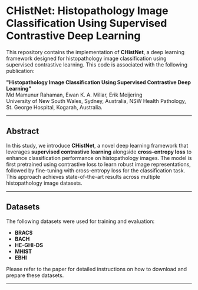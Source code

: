 # CHistNet: Histopathology Image Classification Using Supervised Contrastive Deep Learning

This repository contains the implementation of **CHistNet**, a deep learning framework designed for histopathology image classification using supervised contrastive learning. This code is associated with the following publication:

**"Histopathology Image Classification Using Supervised Contrastive Deep Learning"**  
Md Mamunur Rahaman, Ewan K. A. Millar, Erik Meijering  
University of New South Wales, Sydney, Australia, NSW Health Pathology, St. George Hospital, Kogarah, Australia.

---

## Abstract

In this study, we introduce **CHistNet**, a novel deep learning framework that leverages **supervised contrastive learning** alongside **cross-entropy loss** to enhance classification performance on histopathology images. The model is first pretrained using contrastive loss to learn robust image representations, followed by fine-tuning with cross-entropy loss for the classification task. This approach achieves state-of-the-art results across multiple histopathology image datasets.

---

## Datasets

The following datasets were used for training and evaluation:

- **BRACS**
- **BACH**
- **HE-GHI-DS**
- **MHIST**
- **EBHI**

Please refer to the paper for detailed instructions on how to download and prepare these datasets.

---


